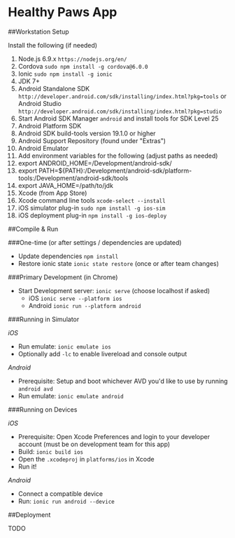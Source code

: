 # Healthy Paws App

##Workstation Setup

Install the following (if needed)

1. Node.js 6.9.x `https://nodejs.org/en/`
2. Cordova `sudo npm install -g cordova@6.0.0`
3. Ionic `sudo npm install -g ionic`
4. JDK 7+
5. Android Standalone SDK `http://developer.android.com/sdk/installing/index.html?pkg=tools` or Android Studio `http://developer.android.com/sdk/installing/index.html?pkg=studio`
6. Start Android SDK Manager `android` and install tools for SDK Level 25
  1. Android Platform SDK
  2. Android SDK build-tools version 19.1.0 or higher
  3. Android Support Repository (found under "Extras")
  4. Android Emulator
7. Add environment variables for the following (adjust paths as needed)
  1. export ANDROID_HOME=/Development/android-sdk/
  2. export PATH=${PATH}:/Development/android-sdk/platform-tools:/Development/android-sdk/tools
  3. export JAVA_HOME=/path/to/jdk
8. Xcode (from App Store)
9. Xcode command line tools `xcode-select --install`
10. iOS simulator plug-in `sudo npm install -g ios-sim`
11. iOS deployment plug-in `npm install -g ios-deploy`


##Compile & Run

###One-time (or after settings / dependencies are updated)

- Update dependencies `npm install`
- Restore ionic state `ionic state restore` (once or after team changes)

###Primary Development (in Chrome)

- Start Development server: `ionic serve` (choose localhost if asked)
  - iOS `ionic serve --platform ios`
  - Android `ionic run --platform android`

###Running in Simulator

*iOS*

- Run emulate: `ionic emulate ios`
- Optionally add `-lc` to enable livereload and console output

*Android*

- Prerequisite: Setup and boot whichever AVD you'd like to use by running `android avd`
- Run emulate: `ionic emulate android`

###Running on Devices

*iOS*

- Prerequisite: Open Xcode Preferences and login to your developer account (must be on development team for this app)
- Build: `ionic build ios`
- Open the `.xcodeproj` in `platforms/ios` in Xcode
- Run it!

*Android*

- Connect a compatible device
- Run: `ionic run android --device`

##Deployment

TODO
